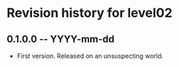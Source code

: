 # Revision history for level02

## 0.1.0.0  -- YYYY-mm-dd

* First version. Released on an unsuspecting world.
